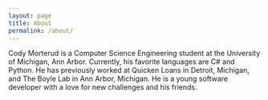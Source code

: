 ```yaml
---
layout: page
title: About
permalink: /about/
---
```


Cody Morterud is a Computer Science Engineering student at the
University of Michigan, Ann Arbor. Currently, his favorite
languages are C# and Python. He has previously worked at Quicken Loans
in Detroit, Michigan, and The Boyle Lab in Ann Arbor, Michigan. He
is a young software developer with a love for 
new challenges and his friends.


<!-- This is the base Jekyll theme. You can find out more info about customizing your Jekyll theme, as well as basic Jekyll usage documentation at [jekyllrb.com](https://jekyllrb.com/)

You can find the source code for Minima at GitHub:
[jekyll][jekyll-organization] /
[minima](https://github.com/jekyll/minima)

You can find the source code for Jekyll at GitHub:
[jekyll][jekyll-organization] /
[jekyll](https://github.com/jekyll/jekyll)


[jekyll-organization]: https://github.com/jekyll -->
